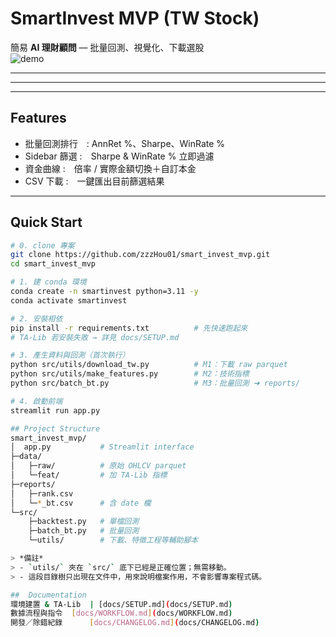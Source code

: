 # SmartInvest MVP (TW Stock)

簡易 **AI 理財顧問** — 批量回測、視覺化、下載選股  
![demo](docs/screenshot.png) 

---

---
---

## Features
-  批量回測排行　: AnnRet %、Sharpe、WinRate %
-  Sidebar 篩選 :　Sharpe & WinRate % 立即過濾
-  資金曲線 :　倍率 / 實際金額切換＋自訂本金
-  CSV 下載 :　一鍵匯出目前篩選結果

---

## Quick Start

```bash
# 0. clone 專案
git clone https://github.com/zzzHou01/smart_invest_mvp.git
cd smart_invest_mvp

# 1. 建 conda 環境
conda create -n smartinvest python=3.11 -y
conda activate smartinvest

# 2. 安裝相依
pip install -r requirements.txt          # 先快速跑起來
# TA-Lib 若安裝失敗 → 詳見 docs/SETUP.md

# 3. 產生資料與回測（首次執行）
python src/utils/download_tw.py          # M1：下載 raw parquet
python src/utils/make_features.py        # M2：技術指標
python src/batch_bt.py                   # M3：批量回測 ➜ reports/

# 4. 啟動前端
streamlit run app.py

## Project Structure
smart_invest_mvp/
│  app.py           # Streamlit interface
├─data/
│   ├─raw/          # 原始 OHLCV parquet
│   └─feat/         # 加 TA-Lib 指標
├─reports/
│   ├─rank.csv
│   └─*_bt.csv      # 含 date 欄
└─src/
    ├─backtest.py   # 單檔回測
    ├─batch_bt.py   # 批量回測
    └─utils/        # 下載、特徵工程等輔助腳本

> *備註*  
> - `utils/` 夾在 `src/` 底下已經是正確位置；無需移動。  
> - 這段目錄樹只出現在文件中，用來說明檔案作用，不會影響專案程式碼。

##  Documentation
環境建置 & TA-Lib  | [docs/SETUP.md](docs/SETUP.md) 
數據流程與指令  [docs/WORKFLOW.md](docs/WORKFLOW.md) 
開發／除錯紀錄      [docs/CHANGELOG.md](docs/CHANGELOG.md)
